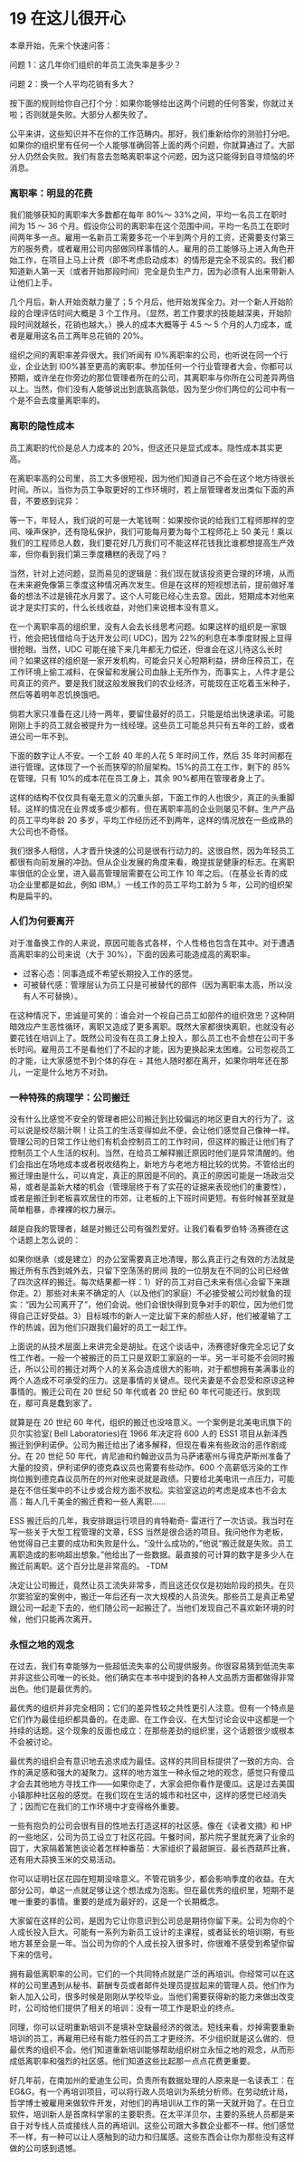 # 19 在这儿很开心

本章开始，先来个快速问答：

问题 1：这几年你们组织的年员工流失率是多少？

问题 2：换一个人平均花销有多大？

按下面的规则给你自己打个分：如果你能够给出这两个问题的任何答案，你就过关啦；否则就是失败。大部分人都失败了。

公平来讲，这些知识并不在你的工作范畴内。那好，我们重新给你的测验打分吧。如果你的组织里有任何一个人能够准确回答上面的两个问题，你就算通过了。大部分人仍然会失败。我们有意去忽略离职率这个问题，因为这只能得到自寻烦恼的坏消息。

### 离职率：明显的花费



我们能够获知的离职率大多数都在每年 80%～ 33%之间，平均一名员工在职时间为 15 ～ 36 个月。假设你公司的离职率在这个范围中间，平均一名员工在职时间两年多一点。雇用一名新员工需要多花一个半到两个月的工资，还需要支付第三方的服务费，或者雇用公司内部做同样事情的人。雇用的员工能够马上进入角色开始工作，在项目上马上计费（即不考虑启动成本）的情形是完全不现实的。我们都知道新人第一天（或者开始那段时间）完全是负生产力，因为必须有人出来带新人让他们上手。

几个月后，新人开始贡献力量了；5 个月后，他开始发挥全力。对一个新人开始阶段的合理评估时间大概是 3 个工作月。（显然，若工作要求的技能越深奥，开始阶段时间就越长，花销也越大。）换人的成本大概等于 4.5 ～ 5 个月的人力成本，或者是雇用这名员工两年总花销的 20%。

组织之间的离职率差异很大。我们听闻有 l0%离职率的公司，也听说在同一个行业，企业达到 l00%甚至更高的离职率。参加任何一个行业管理者大会，你都可以预期，或许坐在你旁边的那位管理者所在的公司，其离职率与你所在公司差异两倍以上。当然，你们没有人能够说出到底孰高孰低，因为至少你们两位的公司中有一个是不会去度量离职率的。

### 离职的隐性成本



员工离职的代价是总人力成本的 20%，但这还只是显式成本。隐性成本其实更高。

在离职率高的公司里，员工大多很短视，因为他们知道自己不会在这个地方待很长时间。所以，当你为员工争取更好的工作环境时，若上层管理者发出类似下面的声音，不要惑到诧异：

等一下，年轻人，我们说的可是一大笔钱啊：如果按你说的给我们工程师那样的空间、噪声保护，还有隐私保护，我们可能每月要为每个工程师花上 50 美元！乘以我们的工程师总人数，我们要花好几万我们可不能这样花钱我比谁都想提高生产效率，但你看到我们第三季度糟糕的表现了吗？

当然，针对上述问题，显而易见的逻辑是：我们现在就该投资更合理的环境，从而在未来避免像第三季度这种情况再次发生。但是在这样的短视想法前，提前做好准备的想法不过是镜花水月罢了。这个人可能已经心生去意。因此，短期成本对他来说才是实打实的，什么长线收益，对他们来说根本没有意义。

在一个离职率高的组织里，没有人会去长线思考问题。如果这样的组织是一家银行，他会把钱借给乌于达开发公司( UDC)，因为 22%的利息在本季度财报上显得很抢眼。当然，UDC 可能在接下来几年都无力偿还，但谁会在这儿待这么长时间？如果这样的组织是一家开发机构，可能会只关心短期利益，拼命压榨员工，在工作环境上偷工减料，在保留和发展公司血脉上无所作为，而事实上，人件才是公司真正的资产。要是我们就这般发展我们的农业经济，可能现在正吃着玉米种子，然后等着明年忍饥换饿吧。

倘若大家只准备在这儿待一两年，要留住最好的员工，只能是给出快速承诺。可能刚刚上手的员工就会被提升为一线经理。这些员工可能总共只有五年的工龄，或者进公司一年不到。

下面的数字让人不安。一个工龄 40 年的人花 5 年时间工作，然后 35 年时间都在进行管理。这体现了一个长而狭窄的阶层架构。15%的员工在工作，剩下的 85%在管理。只有 10%的成本花在员工身上，其余 90%都用在管理者身上了。

这样的结构不仅仅具有毫无意义的沉重头部，下面工作的人也很少，真正的头重脚轻。这样的情况在业界或多或少都有，但在离职率高的企业则屡见不鲜。生产产品的员工平均年龄 20 多岁，平均工作经历还不到两年，这样的情况放在一些成熟的大公司也不奇怪。

我们很多人相信，人才晋升快速的公司是很有行动力的。这很自然，因为年轻员工都很有向前发展的冲劲。但从企业发展的角度来看，晚提拔是健康的标志。在离职率很低的企业里，进入最高管理层需要在公司工作 10 年之后。（在基业长青的成功企业里都是如此，例如 IBM。）一线工作的员工平均工龄为 5 年，公司的组织架构是扁平的。

### 人们为何要离开



对于准备换工作的人来说，原因可能各式各样，个人性格也包含在其中。对于遭遇高离职率的公司来说（大于 30%），下面的因素可能造成高的离职率。

* 过客心态：同事造成不希望长期投入工作的感觉。
* 可被替代感：管理层认为员工只是可被替代的部件（因为离职率太高，所以没有人不可替换）。

在这种情况下，忠诚是可笑的：谁会对一个视自己员工如部件的组织效忠？这种阴暗效应产生恶性循环，离职又造成了更多离职。既然大家都很快离职，也就没有必要花钱在培训上了。既然公司没有在员工身上投入，那么员工也不会想在公司干多长时间。雇用员工不是看他们了不起的才能，因为更换起来太困难。公司忽视员工的才能，让大家感觉不到个体的存在 ÷ 其他人随时都在离开，如果你明年还在那儿，一定是什么地方不对劲。

### 一种特殊的病理学：公司搬迁



没有什么比感觉不安全的管理者把公司搬迁到比较偏远的地区更自大的行为了。这可以说是绞尽脑汁啊！让员工的生活变得如此不便，会让他们感觉自己像神一样。管理公司的日常工作让他们有机会控制员工的工作时间，但这样的搬迁让他们有了控制员工个人生活的权利。当然，在给员工解释搬迁原因时他们是异常清醒的。他们会指出在场地成本或者税收结构上，新地方与老地方相比较的优势。不管给出的搬迁理由是什么，可以肯定，真正的原因是不同的。真正的原因可能是一场政治交易，或者是盖新大楼的机会（管理层终于有了实茌的证据来表现他们的重要性），或者是搬迁到老板喜欢居住的市郊，让老板的上下班时间更短。有些时候甚至就是简单粗暴，赤裸裸的权力展示。

越是自我的管理者，越是对搬迁公司有强烈爱好。让我们看看罗伯特·汤赛德在这个话题上怎么说的：

如果你继承（或是建立）的办公室需要真正地清理，那么真正行之有效的方法就是搬迁所有东西到城外去，只留下空荡荡的房间 我的一位朋友在不同的公司已经做了四次这样的搬迁。每次结果都一样：1）好的员工对自己未来有信心会留下来跟你走。2）那些对未来不确定的人（以及他们的家庭）不必接受被公司炒鱿鱼的现实：“因为公司离开了”，他们会说。他们会很快得到竞争对手的职位，因为他们觉得自己正好受益。3）目标城市的新人一定比留下来的郝些人好，他们被灌输了工作的热诚，因为他们只跟我们最好的员工一起工作。

上面说的从技术层面上来讲完全是胡扯。在这个谈话中，汤赛德好像完全忘记了女性工作者。一般一个被搬迁的员工只是双职工家庭的一半。另一半可能不会同时搬迁，所以公司的搬迁对两个人的关系会造成很大的影响，对于都想拥有美满事业的两个人造成不可承受的压力。这是事情的关键点。现代夫妻是不会忍受和原谅这种事情的。搬迁公司在 20 世纪 50 年代或者 20 世纪 60 年代可能还行。放到现在，鄢可真是蠢到家了。

就算是在 20 世纪 60 年代，组织的搬迁也没啥意义。一个案例是北美电讯旗下的贝尔实验室( Bell Laboratories)在 1966 年决定将 600 人的 ESS1 项目从新泽西搬迁到伊利诺伊。公司为搬迁给出了诸多解释，但现在看来有些政治的恶作剧成分。在 20 世纪 50 年代，肯尼迪和约翰逊议员为马萨诸塞州与得克萨斯州准备了大量的投资，伊利诺伊的德克森议员也需要有些动作。600 个高薪低污染的工作岗位搬到德克森议员所在的州对他来说就是政绩。只要给北美电讯一点压力，可能是在不信任案中的不让步或合规方面不放松。实验室这边的考虑是成本也不会太高：每人几千美金的搬迁费和一些人离职……

ESS 搬迁后的几年，我安排跟运行项目的肯特勒奇- 雷进行了一次访谈。我当时在写一些关于大型工程管理的文章，ESS 当然是很合适的项目。我问他作为老板，他觉得自己主要的成功和失败是什么。“没什么成功的，”他说“搬迁就是失败。员工离职造成的影响超出想象。”他给出了一些数据。最直接的可计算的数字是多少人在搬迁前离职。这个百分比是非常高的。 -TDM

决定让公司搬迁，竟然让员工流失非常多，而且这还仅仅是初始阶段的损失。在贝尔窦验室的案例中，搬迁一年后还有一次大规模的人员流失。那些员工是真正希望跟公司一起走下去的，他们随公司一起搬迁了。当他们发现自己不喜欢新环境的时候，他们只能再次离开。

### 永恒之地的观念



在过去，我们有幸能够为一些超低流失率的公司提供服务。你很容易猜到低流失率并非这些公司唯一的长处。他们确实在本书中提到的各种人文品质方面都做得非常出色。他们是最优秀的。

最优秀的组织并非完全相同；它们的差异性较之共性更引人注意。但有一个特点是它们作为最佳组织都具备的。在走廊、在工作会议、在大型讨论会议中这都是一个持续的话题。这个现象的反面也成立：在那些差劲的组织里，这个话题很少或根本不会被讨论。

最优秀的组织会有意识地去追求成为最佳。这样的共同目标提供了一致的方向、合作的满足感和强大的凝聚力。这样的地方滋生一种永恒之地的观念，感觉只有傻瓜才会去其他地方寻找工作——如果你走了，大家会把你看作是傻瓜。这是过去美国小镇那种社区般的感觉。在我们现在生活的城市和社区中，这样的感觉已经消失了；因而它在我们的工作环境中才变得格外重要。

一些有抱负的公司会很有目的性地去打造这样的社区感。像在《读者文摘》和 HP 的一些地区，公司为员工设立丁社区花园。午餐时间，那片院子里就充满了业余的园丁，大家隔着篱笆谈论着怎样种番茄：大家组织了最甜豌豆、最长西葫芦比赛，还有用大蒜换玉米的交易活动。

你可以证明社区花园在短期没啥意义。不管花销多少，都会影响季度的收益。在大部分公司，单这一点就足够让这个想法成为泡影。但在最优秀的组织里，短期不是唯一重要的事情。重要的是成为最好的，这是一个长期概念。

大家留在这样的公司，是因为它让你意识到公司总是期待你留下来。公司为你的个人成长投入巨大。可能有一系列为新员工设计的主课程，或者延长的培训期，有些地方甚至会是一年。当公司为你的个人成长投入很多时，你很难不感受到希望你留下来的信号。

拥有最低离职率的公司，它们的一个共同特点就是广泛的再培训。你经常可以在这样的公司里遇到从秘书、薪酬专员或者邮件处理员提拔起来的管理人员。他们作为新人加入公司，很多时候是刚刚从学校毕业。当他们需要获得新的能力来做出改变时，公司给他们提供了相关的培训：没有一项工作是职业的终点。

同理，你可以证明重新培训不是填补空缺最经济的做法。短线来看，炒掉需要重新培训的员工，再雇用已经有能力胜任的员工才更经济。不少组织就是这么做的．但最优秀的组织不会。他们知道重新培训能够帮助组织树立永恒之地的观念，从而形成低离职率和强烈的社区感。他们知道这些比起那一点点花费更重要。

好几年前，在南加州的爱迪生公司，负责所有数据处理的人原来是一名读表工：在 EG\&G，有一个再培训项目，可以将行政人员培训为系统分析师。在劳动统计局，哲学博士被雇用来做软件开发，对他们的再培训从工作的第一天就开始了。在日立软件，培训新人是首席科学家的主要职责。在太平洋贝尔，主要的系统人员都是来自于对专线人员或接线人员的再培训。这些公司跟大多数企业都不一样。他们感觉不一样，有一种可以让人感触到的动力和归属感。这些东西会让你为那些没有这样做的公司感到遗憾。
